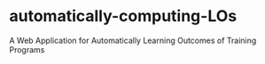 # automatically-computing-LOs
A Web Application for Automatically Learning Outcomes of Training Programs
